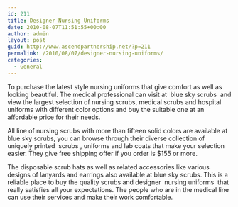 ```yaml
---
id: 211
title: Designer Nursing Uniforms
date: 2010-08-07T11:51:55+00:00
author: admin
layout: post
guid: http://www.ascendpartnership.net/?p=211
permalink: /2010/08/07/designer-nursing-uniforms/
categories:
  - General
---
```

To purchase the latest style nursing uniforms that give comfort as well as looking beautiful. The medical professional can visit at &nbsp;blue sky scrubs&nbsp; and view the largest selection of nursing scrubs, medical scrubs and hospital uniforms with different color options and buy the suitable one at an affordable price for their needs.

All line of nursing scrubs with more than fifteen solid colors are available at blue sky scrubs, you can browse through their diverse collection of uniquely printed &nbsp;scrubs&nbsp;, uniforms and lab coats that make your selection easier. They give free shipping offer if you order is $155 or more.

The disposable scrub hats as well as related accessories like various designs of lanyards and earrings also available at blue sky scrubs. This is a reliable place to buy the quality scrubs and designer &nbsp;nursing uniforms&nbsp; that really satisfies all your expectations. The people who are in the medical line can use their services and make their work comfortable.